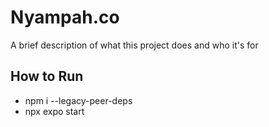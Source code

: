 
# Nyampah.co

A brief description of what this project does and who it's for


## How to Run

 - npm i --legacy-peer-deps
 - npx expo start
